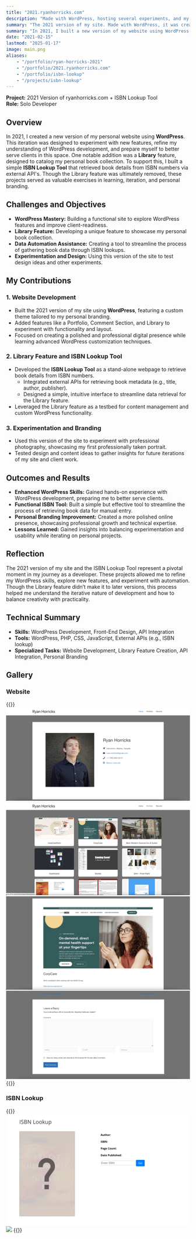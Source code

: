 ```yaml
---
title: "2021.ryanhorricks.com"
description: "Made with WordPress, hosting several experiments, and my first professional photo."
summary: "The 2021 version of my site. Made with WordPress, it was created largely to better prepare myself to serve clients using WordPress."
summary: "In 2021, I built a new version of my website using WordPress, experimenting with custom features like a Library to catalog my book collection. I developed an ISBN Lookup Tool to retrieve book metadata via APIs, while refining my WordPress skills and personal branding."
date: "2021-02-15"
lastmod: "2025-01-17"
image: main.png
aliases:
    - "/portfolio/ryan-horricks-2021"
    - "/portfolio/2021.ryanhorricks.com"
    - "/portfolio/isbn-lookup"
    - "/projects/isbn-lookup"
---
```

**Project:** 2021 Version of ryanhorricks.com + ISBN Lookup Tool  
**Role:** Solo Developer

## Overview
In 2021, I created a new version of my personal website using **WordPress**. This iteration was designed to 
experiment with new features, refine my understanding of WordPress development, and prepare myself to better 
serve clients in this space. One notable addition was a **Library** feature, designed to catalog my personal book 
collection. To support this, I built a simple **ISBN Lookup Tool** that retrieved book details from ISBN numbers 
via external API's. Though the Library feature was ultimately removed, these 
projects served as valuable exercises in learning, iteration, and personal branding.

## Challenges and Objectives
- **WordPress Mastery:** Building a functional site to explore WordPress features and improve client-readiness.
- **Library Feature:** Developing a unique feature to showcase my personal book collection.
- **Data Automation Assistance:** Creating a tool to streamline the process of gathering book data through ISBN lookups.
- **Experimentation and Design:** Using this version of the site to test design ideas and other experiments.

## My Contributions

### 1. Website Development
- Built the 2021 version of my site using **WordPress**, featuring a custom theme tailored to my personal branding.
- Added features like a Portfolio, Comment Section, and Library to experiment with functionality and layout.
- Focused on creating a polished and professional digital presence while learning advanced WordPress customization techniques.

### 2. Library Feature and ISBN Lookup Tool
- Developed the **ISBN Lookup Tool** as a stand-alone webpage to retrieve book details from ISBN numbers.
    - Integrated external APIs for retrieving book metadata (e.g., title, author, publisher).
    - Designed a simple, intuitive interface to streamline data retrieval for the Library feature.
- Leveraged the Library feature as a testbed for content management and custom WordPress functionality.

### 3. Experimentation and Branding
- Used this version of the site to experiment with professional photography, showcasing my first professionally taken portrait.
- Tested design and content ideas to gather insights for future iterations of my site and client work.

## Outcomes and Results
- **Enhanced WordPress Skills:** Gained hands-on experience with WordPress development, preparing me to better serve clients.
- **Functional ISBN Tool:** Built a simple but effective tool to streamline the process of retrieving book data for manual entry.
- **Personal Branding Improvement:** Created a more polished online presence, showcasing professional growth and technical expertise.
- **Lessons Learned:** Gained insights into balancing experimentation and usability while iterating on personal projects.

## Reflection
The 2021 version of my site and the ISBN Lookup Tool represent a pivotal moment in my journey as a developer. 
These projects allowed me to refine my WordPress skills, explore new features, and experiment with automation. 
Though the Library feature didn’t make it to later versions, this process helped me understand the iterative 
nature of development and how to balance creativity with practicality.

## Technical Summary
- **Skills:** WordPress Development, Front-End Design, API Integration
- **Tools:** WordPress, PHP, CSS, JavaScript, External APIs (e.g., ISBN lookup)
- **Specialized Tasks:** Website Development, Library Feature Creation, API Integration, Personal Branding

## Gallery

### Website

{{<gallery>}}
<img src="home.png" class="grid-w50" />
<img src="portfolio.png" class="grid-w50" />
<img src="portfolio-single.png" class="grid-w50" />
<img src="portfolio-single-comment.png" class="grid-w50" />
{{</gallery>}}

### ISBN Lookup
{{<gallery>}}
<img src="isbn-lookup/mystery.png" class="grid-w50" />
<img src="ibsn-lookup/found.png" class="grid-w50" />
{{</gallery>}}


